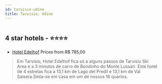 ```yaml
---
id: tarvisio-udine
title: Tarvisio, Udine
---
```


<center><img src="https://i.travelapi.com/hotels/36000000/35370000/35361100/35361083/95817ab4_z.jpg" alt="" /></center>


##  4 star hotels - ⭐️⭐️⭐️⭐️

-    [Hotel Edelhof](https://www.hurb.com/br/aud/https://www.hurb.com/br/hotels/tarvisio/hotel-edelhof-HT-MN1G?cmp=18055) Prices from R$ 785,00
   > Em Tarvisio, Hotel Edelhof fica só a alguns passos de Tarvisio Ski Area e a 3 minutos de carro de Bondinho do Monte Lussari.  Este hotel de 4 estrelas fica a 13,1 km de Lago del Predil e 13,1 km de Val Saisera.Sinta-se em casa em um de nossos 16 quartos. 
